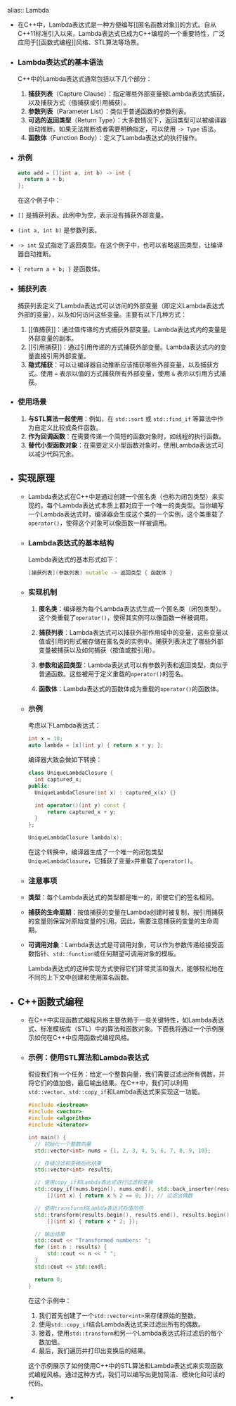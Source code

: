 alias:: Lambda

- 在C++中，Lambda表达式是一种方便编写[[匿名函数对象]]的方式。自从C++11标准引入以来，Lambda表达式已成为C++编程的一个重要特性，广泛应用于[[函数式编程]]风格、STL算法等场景。
- ### Lambda表达式的基本语法
  
  C++中的Lambda表达式通常包括以下几个部分：
  
  1. **捕获列表**（Capture Clause）：指定哪些外部变量被Lambda表达式捕获，以及捕获方式（值捕获或引用捕获）。
  2. **参数列表**（Parameter List）：类似于普通函数的参数列表。
  3. **可选的返回类型**（Return Type）：大多数情况下，返回类型可以被编译器自动推断。如果无法推断或者需要明确指定，可以使用 `-> Type` 语法。
  4. **函数体**（Function Body）：定义了Lambda表达式的执行操作。
- ### 示例
  
  ```cpp
  auto add = [](int a, int b) -> int {
    return a + b;
  };
  ```
  
  在这个例子中：
- `[]` 是捕获列表。此例中为空，表示没有捕获外部变量。
- `(int a, int b)` 是参数列表。
- `-> int` 显式指定了返回类型。在这个例子中，也可以省略返回类型，让编译器自动推断。
- `{ return a + b; }` 是函数体。
- ### 捕获列表
  
  捕获列表定义了Lambda表达式可以访问的外部变量（即定义Lambda表达式外部的变量），以及如何访问这些变量。主要有以下几种方式：
  
  1. [[值捕获]]：通过值传递的方式捕获外部变量。Lambda表达式内的变量是外部变量的副本。
  2. [[引用捕获]]：通过引用传递的方式捕获外部变量。Lambda表达式内的变量直接引用外部变量。
  3. **隐式捕获**：可以让编译器自动推断应该捕获哪些外部变量，以及捕获方式。使用 `=` 表示以值的方式捕获所有外部变量，使用 `&` 表示以引用方式捕获。
- ### 使用场景
  
  1. **与STL算法一起使用**：例如，在 `std::sort` 或 `std::find_if` 等算法中作为自定义比较或条件函数。
  2. **作为回调函数**：在需要传递一个简短的函数对象时，如线程的执行函数。
  3. **替代小型函数对象**：在需要定义小型函数对象时，使用Lambda表达式可以减少代码冗余。
- ## 实现原理
	- Lambda表达式在C++中是通过创建一个匿名类（也称为闭包类型）来实现的。每个Lambda表达式本质上都对应于一个唯一的类类型。当你编写一个Lambda表达式时，编译器会生成这个类的一个实例，这个类重载了`operator()`，使得这个对象可以像函数一样被调用。
	- ### Lambda表达式的基本结构
	  
	  Lambda表达式的基本形式如下：
	  
	  ```cpp
	  [捕获列表](参数列表) mutable -> 返回类型 { 函数体 }
	  ```
	- ### 实现机制
	  
	  1. **匿名类**：编译器为每个Lambda表达式生成一个匿名类（闭包类型）。这个类重载了`operator()`，使得其实例可以像函数一样被调用。
	  
	  2. **捕获列表**：Lambda表达式可以捕获外部作用域中的变量，这些变量以值或引用的形式被存储在匿名类的实例中。捕获列表决定了哪些外部变量被捕获以及如何捕获（按值或按引用）。
	  
	  3. **参数和返回类型**：Lambda表达式可以有参数列表和返回类型，类似于普通函数。这些被用于定义重载的`operator()`的签名。
	  
	  4. **函数体**：Lambda表达式的函数体成为重载的`operator()`的函数体。
	- ### 示例
	  
	  考虑以下Lambda表达式：
	  
	  ```cpp
	  int x = 10;
	  auto lambda = [x](int y) { return x + y; };
	  ```
	  
	  编译器大致会做如下转换：
	  
	  ```cpp
	  class UniqueLambdaClosure {
	    int captured_x;
	  public:
	    UniqueLambdaClosure(int x) : captured_x(x) {}
	  
	    int operator()(int y) const {
	        return captured_x + y;
	    }
	  };
	  
	  UniqueLambdaClosure lambda(x);
	  ```
	  
	  在这个转换中，编译器生成了一个唯一的闭包类型`UniqueLambdaClosure`，它捕获了变量`x`并重载了`operator()`。
	- ### 注意事项
	- **类型**：每个Lambda表达式的类型都是唯一的，即使它们的签名相同。
	- **捕获的生命周期**：按值捕获的变量在Lambda创建时被复制，按引用捕获的变量则保留对原始变量的引用。因此，需要注意捕获的变量的生命周期。
	- **可调用对象**：Lambda表达式是可调用对象，可以作为参数传递给接受函数指针、`std::function`或任何期望可调用对象的模板。
	  
	  Lambda表达式的这种实现方式使得它们非常灵活和强大，能够轻松地在不同的上下文中创建和使用匿名函数。
- ## C++函数式编程
	- 在C++中实现函数式编程风格主要依赖于一些关键特性，如Lambda表达式、标准模板库（STL）中的算法和函数对象。下面我将通过一个示例展示如何在C++中应用函数式编程风格。
	- ### 示例：使用STL算法和Lambda表达式
	  
	  假设我们有一个任务：给定一个整数向量，我们需要过滤出所有偶数，并将它们的值加倍，最后输出结果。在C++中，我们可以利用`std::vector`、`std::copy_if`和Lambda表达式来实现这一功能。
	  
	  ```cpp
	  #include <iostream>
	  #include <vector>
	  #include <algorithm>
	  #include <iterator>
	  
	  int main() {
	    // 初始化一个整数向量
	    std::vector<int> nums = {1, 2, 3, 4, 5, 6, 7, 8, 9, 10};
	  
	    // 存储过滤和变换后的结果
	    std::vector<int> results;
	  
	    // 使用copy_if和Lambda表达式进行过滤和变换
	    std::copy_if(nums.begin(), nums.end(), std::back_inserter(results), 
	        [](int x) { return x % 2 == 0; }); // 过滤出偶数
	  
	    // 使用transform和Lambda表达式将值加倍
	    std::transform(results.begin(), results.end(), results.begin(), 
	        [](int x) { return x * 2; });
	  
	    // 输出结果
	    std::cout << "Transformed numbers: ";
	    for (int n : results) {
	        std::cout << n << " ";
	    }
	    std::cout << std::endl;
	  
	    return 0;
	  }
	  ```
	  
	  在这个示例中：
	  
	  1. 我们首先创建了一个`std::vector<int>`来存储原始的整数。
	  2. 使用`std::copy_if`结合Lambda表达式来过滤出所有的偶数。
	  3. 接着，使用`std::transform`和另一个Lambda表达式将过滤后的每个数加倍。
	  4. 最后，我们遍历并打印出变换后的结果。
	  
	  这个示例展示了如何使用C++中的STL算法和Lambda表达式来实现函数式编程风格。通过这种方式，我们可以编写出更加简洁、模块化和可读的代码。
-